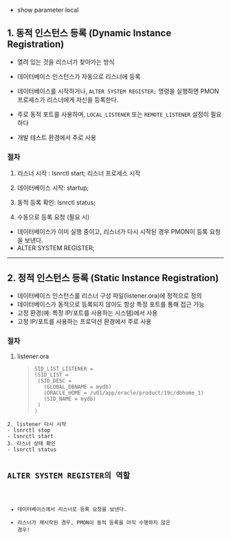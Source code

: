 <ul>
<li>show parameter local</li>
</ul>
<h2 id="1-동적-인스턴스-등록-dynamic-instance-registration">1. 동적 인스턴스 등록 (Dynamic Instance Registration)</h2>
<ul>
<li><p>열려 있는 것을 리스너가 찾아가는 방식</p>
</li>
<li><p>데이터베이스 인스턴스가 자동으로 리스너에 등록</p>
</li>
<li><p>데이터베이스를 시작하거나, <code>ALTER SYSTEM REGISTER;</code> 명령을 실행하면 PMON 프로세스가 리스너에게 자신을 등록한다.</p>
</li>
<li><p>주로 동적 포트를 사용하며, <code>LOCAL_LISTENER</code> 또는 <code>REMOTE_LISTENER</code> 설정이 필요하다</p>
</li>
<li><p>개발 테스트 환경에서 주로 사용</p>
</li>
</ul>
<h3 id="절차">절차</h3>
<ol>
<li><p>리스너 시작 : lsnrctl start; 리스너 프로세스 시작</p>
</li>
<li><p>데이터베이스 시작: startup;</p>
</li>
<li><p>동적 등록 확인: lsnrctl status;</p>
</li>
<li><p>수동으로 등록 요청 (필요 시) </p>
</li>
</ol>
<ul>
<li>데이터베이스가 이미 실행 중이고, 리스너가 다시 시작된 경우 PMON이 등록 요청을 보낸다.</li>
<li>ALTER SYSTEM REGISTER;</li>
</ul>
<hr />
<h2 id="2-정적-인스턴스-등록-static-instance-registration">2. 정적 인스턴스 등록 (Static Instance Registration)</h2>
<ul>
<li>데이터베이스 인스턴스를 리스너 구성 파일(listener.ora)에 정적으로 정의</li>
<li>데이터베이스가 동적으로 등록되지 않아도 항상 특정 포트를 통해 접근 가능</li>
<li>고정 환경(예: 특정 IP/포트를 사용하는 시스템)에서 사용</li>
<li>고정 IP/포트를 사용하는 프로덕션 환경에서 주로 사용</li>
</ul>
<h3 id="절차-1">절차</h3>
<ol>
<li>listener.ora<blockquote>
<pre><code class="language-shell">SID_LIST_LISTENER =
(SID_LIST =
 (SID_DESC =
   (GLOBAL_DBNAME = mydb)
   (ORACLE_HOME = /u01/app/oracle/product/19c/dbhome_1)
   (SID_NAME = mydb)
 )
)</code></pre>
</blockquote>
</li>
</ol>
<pre><code>2. listener 다시 시작
- lsnrctl stop
- lsnrctl start
3. 리스너 상태 확인
- lsnrctl status

## ALTER SYSTEM REGISTER의 역할
- 데이터베이스에서 리스너로 등록 요청을 보낸다.
- 리스너가 재시작된 경우, PMON이 동적 등록을 아직 수행하지 않은 경우!</code></pre>